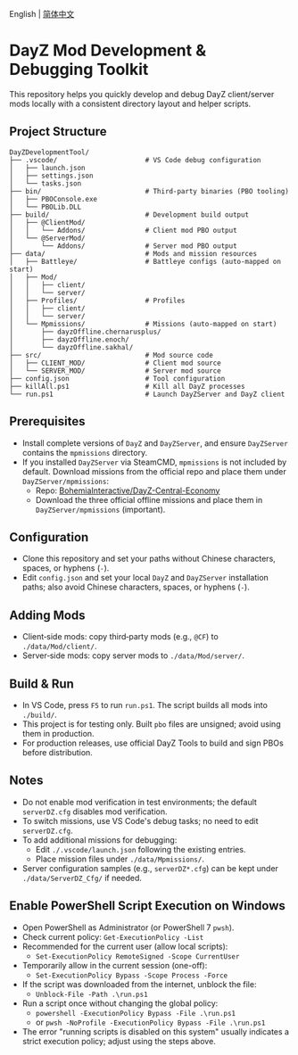 English | [简体中文](./README.md)

# DayZ Mod Development & Debugging Toolkit

This repository helps you quickly develop and debug DayZ client/server mods locally with a consistent directory layout and helper scripts.

## Project Structure
```text
DayZDevelopmentTool/
├── .vscode/                      # VS Code debug configuration
│   ├── launch.json
│   ├── settings.json
│   └── tasks.json
├── bin/                          # Third‑party binaries (PBO tooling)
│   ├── PBOConsole.exe
│   └── PBOLib.DLL
├── build/                        # Development build output
│   ├── @ClientMod/
│   │   └── Addons/               # Client mod PBO output
│   └── @ServerMod/
│       └── Addons/               # Server mod PBO output
├── data/                         # Mods and mission resources
│   ├── Battleye/                 # Battleye configs (auto‑mapped on start)
│   ├── Mod/
│   │   ├── client/
│   │   └── server/
│   ├── Profiles/                 # Profiles
│   │   ├── client/
│   │   └── server/
│   └── Mpmissions/               # Missions (auto‑mapped on start)
│       ├── dayzOffline.chernarusplus/
│       ├── dayzOffline.enoch/
│       └── dayzOffline.sakhal/
├── src/                          # Mod source code
│   ├── CLIENT_MOD/               # Client mod source
│   └── SERVER_MOD/               # Server mod source
├── config.json                   # Tool configuration
├── killAll.ps1                   # Kill all DayZ processes
└── run.ps1                       # Launch DayZServer and DayZ client
```

## Prerequisites
- Install complete versions of `DayZ` and `DayZServer`, and ensure `DayZServer` contains the `mpmissions` directory.
- If you installed `DayZServer` via SteamCMD, `mpmissions` is not included by default. Download missions from the official repo and place them under `DayZServer/mpmissions`:
  - Repo: [BohemiaInteractive/DayZ-Central-Economy](https://github.com/BohemiaInteractive/DayZ-Central-Economy)
  - Download the three official offline missions and place them in `DayZServer/mpmissions` (important).

## Configuration
- Clone this repository and set your paths without Chinese characters, spaces, or hyphens (`-`).
- Edit `config.json` and set your local `DayZ` and `DayZServer` installation paths; also avoid Chinese characters, spaces, or hyphens (`-`).

## Adding Mods
- Client‑side mods: copy third‑party mods (e.g., `@CF`) to `./data/Mod/client/`.
- Server‑side mods: copy server mods to `./data/Mod/server/`.

## Build & Run
- In VS Code, press `F5` to run `run.ps1`. The script builds all mods into `./build/`.
- This project is for testing only. Built `pbo` files are unsigned; avoid using them in production.
- For production releases, use official DayZ Tools to build and sign PBOs before distribution.

## Notes
- Do not enable mod verification in test environments; the default `serverDZ.cfg` disables mod verification.
- To switch missions, use VS Code's debug tasks; no need to edit `serverDZ.cfg`.
- To add additional missions for debugging:
  - Edit `./.vscode/launch.json` following the existing entries.
  - Place mission files under `./data/Mpmissions/`.
- Server configuration samples (e.g., `serverDZ*.cfg`) can be kept under `./data/ServerDZ_Cfg/` if needed.

## Enable PowerShell Script Execution on Windows
- Open PowerShell as Administrator (or PowerShell 7 `pwsh`).
- Check current policy: `Get-ExecutionPolicy -List`
- Recommended for the current user (allow local scripts):
  - `Set-ExecutionPolicy RemoteSigned -Scope CurrentUser`
- Temporarily allow in the current session (one-off):
  - `Set-ExecutionPolicy Bypass -Scope Process -Force`
- If the script was downloaded from the internet, unblock the file:
  - `Unblock-File -Path .\run.ps1`
- Run a script once without changing the global policy:
  - `powershell -ExecutionPolicy Bypass -File .\run.ps1`
  - or `pwsh -NoProfile -ExecutionPolicy Bypass -File .\run.ps1`
- The error "running scripts is disabled on this system" usually indicates a strict execution policy; adjust using the steps above.